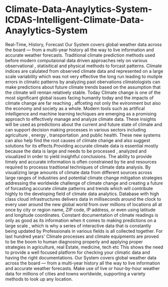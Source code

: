 # Climate-Data-Anaylytics-System-ICDAS-Intelligent-Climate-Data-Anaylytics-System
Real-Time, History, Forecast Our System covers global weather data across the board — from a multi-year history all the way to live information and accurate weather forecasts.
Traditional climate prediction methods used before modern computaional data driven 
approaches rely on various observational , statisitical and physical methods to forcast patterns.
 Climate indices are calulated from observed climate data and represented on a large scale
  variability which was not very effective the long run leading to mutiple errors in climatic patterns
 by analyzing past obervations climatologists can make predictions about future climate trends based on 
 the assumption that the climate will remian relatively stable.
Today Climate change is one of the most significant global issues facing
humanity today and the impacts of climate change are far reaching , affceting 
 not only the evironment but also the economy and society as a whole.
Modern tools such as artifical intelligence  and machine learning techiques are emerging 
as a promising approach to effectively manage and analyze climate data.
These insights will be used as predictions about the current and future state of climate and
 can support decision making processes in various sectors including agriculture , 
 energy , transportation ,and public health.
These new systems can also help find the root causes of climate change and also suggest solutions
 for its effects.Providing accurate climate data is essential mostly because the data is large
  and needs to be processed , analyzed and visualized in order to yield insightful conclusions.
 The ability to provide timely and accurate information is often 
constrained by tie and resources required to processs tradtional techniques of climate data analysis.
By visualizing large amounts of climate data from different sources across large ranges of industries
 and potential climate change mitigation strategies addressing the worldwide challenge 
 of climate change and creating a future of forcasting accurate climate patterns and trends 
which will contribute highly to the developing field of climate data analytics.
 Database with high class cloud infrastructures delivers data in milliseconds around the clock to every 
user around the new global world from over millions of locations all at once 
 by city or region name, ZIP code, IP address, or even using latitude and longitude coordinates.
 Constant documentation of climate readings is only as good as its information when it comes
to making predictions on a large scale  ,  which is why a series of interactive data that
 is constantly being updated by Professionals in various fields is all collected together.
 For last hundred years' Climate  processes and climate  equipments are proved to be the boom to
human diagnosing properly and  applying proper strategies in agriculture, real Estate,
 medicine, tech etc This shows the need to provide a well focused platform for checking your
 climatic data  and having the right documentations.
 Our System covers global weather data across the board — from a multi-year history all 
 the way to live information and accurate weather forecasts.
 Make use of live or hour-by-hour weather data for millions of cities and towns worldwide,
 supporting a variety methods to look up any location. 
